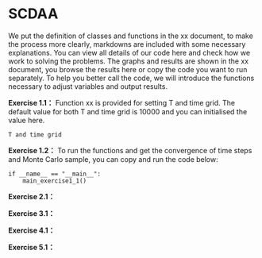 # SCDAA
We put the definition of classes and functions in the xx document, to make the process more clearly, markdowns are included with some necessary explanations. You can view all details of our code here and check how we work to solving the problems. The graphs and results are shown in the xx document, you browse the results here or copy the code you want to run separately. To help you better call the code, we will introduce the functions necessary to adjust variables and output results.

**Exercise 1.1：**
Function xx is provided for setting T and time grid. The default value for both T and time grid is 10000 and you can initialised the value here.
```
T and time grid
```

**Exercise 1.2：**
To run the functions and get the convergence of time steps and Monte Carlo sample, you can copy and run the code below:
```
if __name__ == "__main__":
    main_exercise1_1()
```

**Exercise 2.1：**

**Exercise 3.1：**

**Exercise 4.1：**

**Exercise 5.1：**
